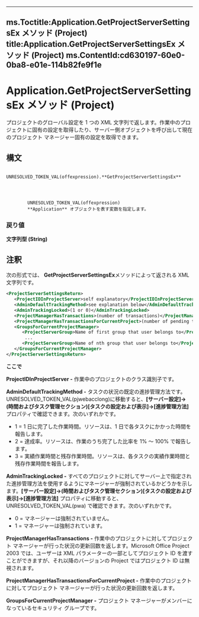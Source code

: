 

---
ms.Toctitle:Application.GetProjectServerSettingsEx メソッド (Project)
title:Application.GetProjectServerSettingsEx メソッド (Project)
ms.ContentId:cd630197-60e0-0ba8-e01e-114b82fe9f1e
---
# Application.GetProjectServerSettingsEx メソッド (Project)




プロジェクトのグローバル設定を 1 つの XML 文字列で返します。作業中のプロジェクトに固有の設定を取得したり、サーバー側オブジェクトを呼び出して現在のプロジェクト マネージャー固有の設定を取得できます。

## 構文

            UNRESOLVED_TOKEN_VAL(offexpression).**GetProjectServerSettingsEx**




            UNRESOLVED_TOKEN_VAL(offexpression)
            **Application** オブジェクトを表す変数を指定します。

### 戻り値
**文字列型 (String)**





## 注釈
次の形式では、 **GetProjectServerSettingsEx**メソッドによって返される XML 文字列です。

```xml
<ProjectServerSettingsReturn> 
   <ProjectIDInProjectServer>self explanatory</ProjectIDInProjectServer> 
   <AdminDefaultTrackingMethod>see explanation below</AdminDefaultTrackingMethod> 
   <AdminTrackingLocked>(1 or 0)</AdminTrackingLocked> 
   <ProjectManagerHasTransactions>(number of transactions)</ProjectManagerHasTransactions> 
   <ProjectManagerHasTransactionsForCurrentProject>(number of pending transactions)</ProjectManagerHasTransactionsForCurrentProject> 
   <GroupsForCurrentProjectManager> 
      <ProjectServerGroup>Name of first group that user belongs to</ProjectServerGroup> 
       ... 
      <ProjectServerGroup>Name of nth group that user belongs to</ProjectServerGroup> 
   </GroupsForCurrentProjectManager> 
</ProjectServerSettingsReturn>
```




**ここで**



**ProjectIDInProjectServer -** 作業中のプロジェクトのクラス識別子です。



**AdminDefaultTrackingMethod -** タスクの状況の既定の進捗管理方法です。UNRESOLVED_TOKEN_VAL(pjwebacclong)に移動すると、**[サーバー設定]->(時間およびタスク管理セクション)[タスクの設定および表示]->[進捗管理方法]** プロパティで確認できます。次のいずれかです。


- 1 = 1 日に完了した作業時間。リソースは、1 日で各タスクにかかった時間を報告します。
- 2 = 達成率。リソースは、作業のうち完了した比率を 1% ～ 100% で報告します。
- 3 = 実績作業時間と残存作業時間。リソースは、各タスクの実績作業時間と残存作業時間を報告します。








**AdminTrackingLocked -** すべてのプロジェクトに対してサーバー上で指定された進捗管理方法を使用するようにマネージャーが強制されているかどうかを示します。**[サーバー設定]->(時間およびタスク管理セクション)[タスクの設定および表示]->[進捗管理方法]** プロパティに移動すると、UNRESOLVED_TOKEN_VAL(pwa) で確認できます。次のいずれかです。


- 0 = マネージャーは強制されていません。
- 1 = マネージャーは強制されています。








**ProjectManagerHasTransactions -** 作業中のプロジェクトに対してプロジェクト マネージャーが行った状況の更新回数を返します。Microsoft Office Project 2003 では、ユーザーは XML パラメーターの一部としてプロジェクト ID を渡すことができますが、それ以降のバージョンの Project ではプロジェクト ID は無視されます。



**ProjectManagerHasTransactionsForCurrentProject -** 作業中のプロジェクトに対してプロジェクト マネージャーが行った状況の更新回数を返します。



**GroupsForCurrentProjectManager -** プロジェクト マネージャーがメンバーになっているセキュリティ グループです。




